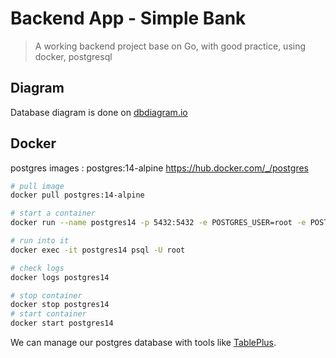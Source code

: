 # Backend App - Simple Bank

> A working backend project base on Go, with good practice, using docker, postgresql

## Diagram

Database diagram is done on [dbdiagram.io](https://dbdiagram.io/d/62cd1dc8cc1bc14cc59dd2c5)

## Docker

postgres images : postgres:14-alpine
https://hub.docker.com/_/postgres


```bash
# pull image
docker pull postgres:14-alpine

# start a container
docker run --name postgres14 -p 5432:5432 -e POSTGRES_USER=root -e POSTGRES_PASSWORD=secret -d postgres:14-alpine

# run into it
docker exec -it postgres14 psql -U root

# check logs
docker logs postgres14

# stop container
docker stop postgres14
# start container
docker start postgres14
```

We can manage our postgres database with tools like [TablePlus](https://tableplus.com/).